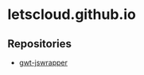 # letscloud.github.io
## Repositories
- [gwt-jswrapper](https://github.com/letscloud/gwt-jswrapper)
